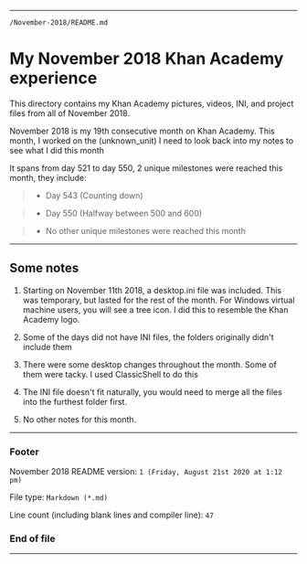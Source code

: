 
***

`/November-2018/README.md`

# My November 2018 Khan Academy experience

This directory contains my Khan Academy pictures, videos, INI, and project files from all of November 2018.

November 2018 is my 19th consecutive month on Khan Academy. This month, I worked on the (unknown_unit) I need to look back into my notes to see what I did this month

It spans from day 521 to day 550, 2 unique milestones were reached this month, they include:

> * Day 543 (Counting down)

> * Day 550 (Halfway between 500 and 600)

> * No other unique milestones were reached this month

***

## Some notes

1. Starting on November 11th 2018, a desktop.ini file was included. This was temporary, but lasted for the rest of the month. For Windows virtual machine users, you will see a tree icon. I did this to resemble the Khan Academy logo.

2. Some of the days did not have INI files, the folders originally didn't include them

3. There were some desktop changes throughout the month. Some of them were tacky. I used ClassicShell to do this

4. The INI file doesn't fit naturally, you would need to merge all the files into the furthest folder first.

5. No other notes for this month.

***

### Footer

November 2018 README version: `1 (Friday, August 21st 2020 at 1:12 pm)`

File type: `Markdown (*.md)`

Line count (including blank lines and compiler line): `47`

### End of file

***
